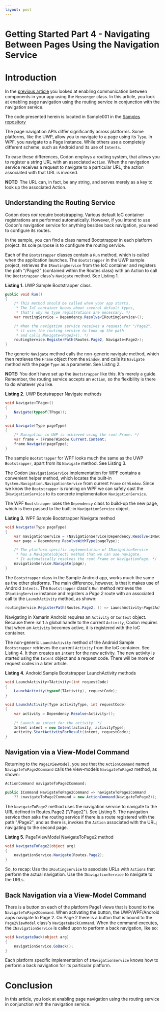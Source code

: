 ```yaml
---
layout: post
---
```

# Getting Started Part 4 - Navigating Between Pages Using the Navigation Service
# Introduction
In the [previous article](../003_GettingStarted) you looked at enabling communication between components in your app using the `Messenger` class. In this article, you look at enabling page navigation using the routing service in conjunction with the navigation service.

The code presented herein is located in Sample001 in the [Samples repository](https://github.com/CodonFramework/Samples)

The page navigation APIs differ significantly across platforms. Some platforms, like the UWP, allow you to navigate to a page using its `Type`. In WPF, you navigate to a Page instance. While others use a completely different scheme, such as Android and its use of `Intents`. 

To ease these differences, Codon employs a routing system, that allows you to register a string URL with an associated `Action`. When the navigation service receives a request to navigate to a particular URL, the action associated with that URL is invoked. 

**NOTE:** The URL can, in fact, be any string, and serves merely as a key to look up the associated Action. 

## Understanding the Routing Service
Codon does *not* require bootstrapping. Various default IoC container registrations are performed automatically. However, if you intend to use Codon's navigation service for anything besides back navigation, you need to configure its routes. 

In the sample, you can find a class named Bootstrapper in each platform project. Its sole purpose is to configure the routing service. 

Each of the `Bootstrapper` classes contain a `Run` method, which is called when the application launches. The `Bootstrapper` in the UWP sample project, retrieves the `IRoutingService` from the IoC container and registers the path "/Page2" (contained within the Routes class) with an Action to call the `Bootstrapper` class's `Navigate` method. See Listing 1.

**Listing 1.** UWP Sample Bootstrapper class.

```cs
public void Run()
{
	/* This method should be called when your app starts. 
	 * The IoC container knows about several default types, 
	 * that's why no type registrations are necessary. */
	var routingService = Dependency.Resolve<IRoutingService>();

	/* When the navigation service receives a request for "/Page2", 
	 * it uses the routing service to look up the path 
	 * and calls Navigate<Page2>(). */
	routingService.RegisterPath(Routes.Page2, Navigate<Page2>);
}
```

The generic `Navigate` method calls the non-generic navigate method, which then retrieves the `Frame` object from the `Window`, and calls its `Navigate` method with the page `Type` as a parameter. See Listing 2.

**NOTE:** You don't have set up the `Bootstrapper` like this. It's merely a guide. Remember, the routing service accepts an `Action`, so the flexibility is there to do whatever you like.

**Listing 2.** UWP Bootstrapper Navigate methods
```cs
void Navigate<TPage>()
{
	Navigate(typeof(TPage));
}

void Navigate(Type pageType)
{
	/* Navigation in UWP is achieved using the root Frame. */
	var frame = (Frame)Window.Current.Content;
	frame.Navigate(pageType);
}
```

The sample `Bootstrapper` for WPF looks much the same as the UWP `Bootstrapper`, apart from its `Navigate` method. See Listing 3.

The Codon `INavigationService` implementation for WPF contains a convenient helper method, which locates the built-in `System.Navigation.NavigationService` from current `Frame` or `Window`. Since we know the `Bootstrapper` is running on WPF we can safely cast the `INavigationService` to its concrete implementation `NavigationService`. 

The WPF `Bootstrapper` uses the `Dependency` class to build-up the new page, which is then passed to the built-in `NavigationService` object.

**Listing 3.** WPF Sample Bootstrapper Navigate method

```cs
void Navigate(Type pageType)
{
	var navigationService = (NavigationService)Dependency.Resolve<INavigationService>();
	var page = Dependency.ResolveWithType(pageType);

	/* The platform specific implementation of INavigationService 
	 * has a Navigate(object) method that we can use navigate. 
	 * It automatically resolves the root Frame or NavigationPage. */
	navigationService.Navigate(page);
}
```

The `Bootstrapper` class in the Sample Android app, works much the same as the other platforms. The main difference, however, is that it makes use of Android `Intents`. The `Bootstrapper` class's `Run` method retrieves the `IRoutingService` instance and registers a *Page 2* route with an associated call to the `LaunchActivity` method, as shown:

```cs
routingService.RegisterPath(Routes.Page2, () => LaunchActivity<Page2Activity>(1));
```

Navigating in Xamarin Android requires an `Activity` or `Context` object. Because there isn't a global handle to the current `Activity`, Codon requires that when an `Activity` becomes active, it is registered with the IoC container. 

The non-generic `LaunchActivity` method of the Android Sample `Bootstrapper` retrieves the current `Activity` from the IoC container. See Listing 4. It then creates an `Intent` for the new activity. The new activity is started using the `Intent` object and a request code. There will be more on request codes in a later article.

**Listing 4.** Android Sample Bootstrapper LaunchActivity methods
```cs
void LaunchActivity<TActivity>(int requestCode)
{
	LaunchActivity(typeof(TActivity), requestCode);
}

void LaunchActivity(Type activityType, int requestCode)
{
	var activity = Dependency.Resolve<Activity>();
			
	/* Launch an intent for the activity. */
	Intent intent = new Intent(activity, activityType);
	activity.StartActivityForResult(intent, requestCode);
}
```

## Navigation via a View-Model Command

Returning to the `Page1ViewModel`, you see that the `ActionCommand` named `NavigateToPage2Command` calls the view-models `NavigateToPage2` method, as shown:
```cs
ActionCommand navigateToPage2Command;

public ICommand NavigateToPage2Command => navigateToPage2Command
	?? (navigateToPage2Command = new ActionCommand(NavigateToPage2));
```

The `NavigateToPage2` method uses the navigation service to navigate to the URL defined in Routes.Page2 ("/Page2"). See Listing 5. The navigation service then asks the routing service if there is a route registered with the path "/Page2", and as there is, invokes the `Action` associated with the URL; navigating to the second page. 

**Listing 5.** Page1ViewModel NavigateToPage2 method

```cs
void NavigateToPage2(object arg)
{
	navigationService.Navigate(Routes.Page2);
}
```

So, to recap: Use the `IRoutingService` to associate URLs with `Actions` that perform the actual navigation. Use the `INavigationService` to navigate to the URLs.

## Back Navigation via a View-Model Command

There is a button on each of the platform Page1 views that is bound to the `NavigateToPage2Command`. When activating the button, the UWP/WPF/Android apps navigate to Page 2. On Page 2 there is a button that is bound to the `Page2ViewModel` class's `NavigateBackCommand`. When the command executes, the `INavigationService` is called upon to perform a back navigation, like so:

```cs
void NavigateBack(object arg)
{
	navigationService.GoBack();
}
```

Each platform specific implementation of `INavigationService` knows how to perform a back navigation for its particular platform.
# Conclusion
In this article, you look at enabling page navigation using the routing service in conjunction with the navigation service.


